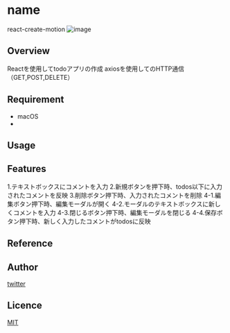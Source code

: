 # name
react-create-motion
![image](https://github.com/user-attachments/assets/9b3737b6-00e2-42ae-832a-79219e3451df)


## Overview
Reactを使用してtodoアプリの作成
axiosを使用してのHTTP通信（GET,POST,DELETE）

## Requirement
- macOS
- 

## Usage

## Features
1.テキストボックスにコメントを入力
2.新規ボタンを押下時、todos以下に入力されたコメントを反映
3.削除ボタン押下時、入力されたコメントを削除
4-1.編集ボタン押下時、編集モーダルが開く
4-2.モーダルのテキストボックスに新しくコメントを入力
4-3.閉じるボタン押下時、編集モーダルを閉じる
4-4.保存ボタン押下時、新しく入力したコメントがtodosに反映

## Reference

## Author

[twitter](https://twitter.com/Kotabrog)

## Licence

[MIT](https://......)
